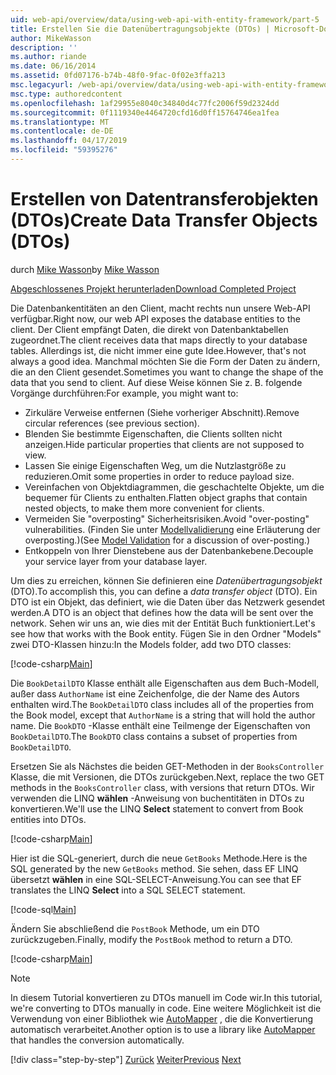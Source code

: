 ```yaml
---
uid: web-api/overview/data/using-web-api-with-entity-framework/part-5
title: Erstellen Sie die Datenübertragungsobjekte (DTOs) | Microsoft-Dokumentation
author: MikeWasson
description: ''
ms.author: riande
ms.date: 06/16/2014
ms.assetid: 0fd07176-b74b-48f0-9fac-0f02e3ffa213
msc.legacyurl: /web-api/overview/data/using-web-api-with-entity-framework/part-5
msc.type: authoredcontent
ms.openlocfilehash: 1af29955e8040c34840d4c77fc2006f59d2324dd
ms.sourcegitcommit: 0f1119340e4464720cfd16d0ff15764746ea1fea
ms.translationtype: MT
ms.contentlocale: de-DE
ms.lasthandoff: 04/17/2019
ms.locfileid: "59395276"
---
```

# <a name="create-data-transfer-objects-dtos"></a><span data-ttu-id="2e74e-102">Erstellen von Datentransferobjekten (DTOs)</span><span class="sxs-lookup"><span data-stu-id="2e74e-102">Create Data Transfer Objects (DTOs)</span></span>

<span data-ttu-id="2e74e-103">durch [Mike Wasson](https://github.com/MikeWasson)</span><span class="sxs-lookup"><span data-stu-id="2e74e-103">by [Mike Wasson](https://github.com/MikeWasson)</span></span>

[<span data-ttu-id="2e74e-104">Abgeschlossenes Projekt herunterladen</span><span class="sxs-lookup"><span data-stu-id="2e74e-104">Download Completed Project</span></span>](https://github.com/MikeWasson/BookService)

<span data-ttu-id="2e74e-105">Die Datenbankentitäten an den Client, macht rechts nun unsere Web-API verfügbar.</span><span class="sxs-lookup"><span data-stu-id="2e74e-105">Right now, our web API exposes the database entities to the client.</span></span> <span data-ttu-id="2e74e-106">Der Client empfängt Daten, die direkt von Datenbanktabellen zugeordnet.</span><span class="sxs-lookup"><span data-stu-id="2e74e-106">The client receives data that maps directly to your database tables.</span></span> <span data-ttu-id="2e74e-107">Allerdings ist, die nicht immer eine gute Idee.</span><span class="sxs-lookup"><span data-stu-id="2e74e-107">However, that's not always a good idea.</span></span> <span data-ttu-id="2e74e-108">Manchmal möchten Sie die Form der Daten zu ändern, die an den Client gesendet.</span><span class="sxs-lookup"><span data-stu-id="2e74e-108">Sometimes you want to change the shape of the data that you send to client.</span></span> <span data-ttu-id="2e74e-109">Auf diese Weise können Sie z. B. folgende Vorgänge durchführen:</span><span class="sxs-lookup"><span data-stu-id="2e74e-109">For example, you might want to:</span></span>

- <span data-ttu-id="2e74e-110">Zirkuläre Verweise entfernen (Siehe vorheriger Abschnitt).</span><span class="sxs-lookup"><span data-stu-id="2e74e-110">Remove circular references (see previous section).</span></span>
- <span data-ttu-id="2e74e-111">Blenden Sie bestimmte Eigenschaften, die Clients sollten nicht anzeigen.</span><span class="sxs-lookup"><span data-stu-id="2e74e-111">Hide particular properties that clients are not supposed to view.</span></span>
- <span data-ttu-id="2e74e-112">Lassen Sie einige Eigenschaften Weg, um die Nutzlastgröße zu reduzieren.</span><span class="sxs-lookup"><span data-stu-id="2e74e-112">Omit some properties in order to reduce payload size.</span></span>
- <span data-ttu-id="2e74e-113">Vereinfachen von Objektdiagrammen, die geschachtelte Objekte, um die bequemer für Clients zu enthalten.</span><span class="sxs-lookup"><span data-stu-id="2e74e-113">Flatten object graphs that contain nested objects, to make them more convenient for clients.</span></span>
- <span data-ttu-id="2e74e-114">Vermeiden Sie "overposting" Sicherheitsrisiken.</span><span class="sxs-lookup"><span data-stu-id="2e74e-114">Avoid "over-posting" vulnerabilities.</span></span> <span data-ttu-id="2e74e-115">(Finden Sie unter [Modellvalidierung](../../formats-and-model-binding/model-validation-in-aspnet-web-api.md) eine Erläuterung der overposting.)</span><span class="sxs-lookup"><span data-stu-id="2e74e-115">(See [Model Validation](../../formats-and-model-binding/model-validation-in-aspnet-web-api.md) for a discussion of over-posting.)</span></span>
- <span data-ttu-id="2e74e-116">Entkoppeln von Ihrer Dienstebene aus der Datenbankebene.</span><span class="sxs-lookup"><span data-stu-id="2e74e-116">Decouple your service layer from your database layer.</span></span>

<span data-ttu-id="2e74e-117">Um dies zu erreichen, können Sie definieren eine *Datenübertragungsobjekt* (DTO).</span><span class="sxs-lookup"><span data-stu-id="2e74e-117">To accomplish this, you can define a *data transfer object* (DTO).</span></span> <span data-ttu-id="2e74e-118">Ein DTO ist ein Objekt, das definiert, wie die Daten über das Netzwerk gesendet werden.</span><span class="sxs-lookup"><span data-stu-id="2e74e-118">A DTO is an object that defines how the data will be sent over the network.</span></span> <span data-ttu-id="2e74e-119">Sehen wir uns an, wie dies mit der Entität Buch funktioniert.</span><span class="sxs-lookup"><span data-stu-id="2e74e-119">Let's see how that works with the Book entity.</span></span> <span data-ttu-id="2e74e-120">Fügen Sie in den Ordner "Models" zwei DTO-Klassen hinzu:</span><span class="sxs-lookup"><span data-stu-id="2e74e-120">In the Models folder, add two DTO classes:</span></span>

[!code-csharp[Main](part-5/samples/sample1.cs)]

<span data-ttu-id="2e74e-121">Die `BookDetailDTO` Klasse enthält alle Eigenschaften aus dem Buch-Modell, außer dass `AuthorName` ist eine Zeichenfolge, die der Name des Autors enthalten wird.</span><span class="sxs-lookup"><span data-stu-id="2e74e-121">The `BookDetailDTO` class includes all of the properties from the Book model, except that `AuthorName` is a string that will hold the author name.</span></span> <span data-ttu-id="2e74e-122">Die `BookDTO` -Klasse enthält eine Teilmenge der Eigenschaften von `BookDetailDTO`.</span><span class="sxs-lookup"><span data-stu-id="2e74e-122">The `BookDTO` class contains a subset of properties from `BookDetailDTO`.</span></span>

<span data-ttu-id="2e74e-123">Ersetzen Sie als Nächstes die beiden GET-Methoden in der `BooksController` Klasse, die mit Versionen, die DTOs zurückgeben.</span><span class="sxs-lookup"><span data-stu-id="2e74e-123">Next, replace the two GET methods in the `BooksController` class, with versions that return DTOs.</span></span> <span data-ttu-id="2e74e-124">Wir verwenden die LINQ **wählen** -Anweisung von buchentitäten in DTOs zu konvertieren.</span><span class="sxs-lookup"><span data-stu-id="2e74e-124">We'll use the LINQ **Select** statement to convert from Book entities into DTOs.</span></span>

[!code-csharp[Main](part-5/samples/sample2.cs)]

<span data-ttu-id="2e74e-125">Hier ist die SQL-generiert, durch die neue `GetBooks` Methode.</span><span class="sxs-lookup"><span data-stu-id="2e74e-125">Here is the SQL generated by the new `GetBooks` method.</span></span> <span data-ttu-id="2e74e-126">Sie sehen, dass EF LINQ übersetzt **wählen** in eine SQL-SELECT-Anweisung.</span><span class="sxs-lookup"><span data-stu-id="2e74e-126">You can see that EF translates the LINQ **Select** into a SQL SELECT statement.</span></span>

[!code-sql[Main](part-5/samples/sample3.sql)]

<span data-ttu-id="2e74e-127">Ändern Sie abschließend die `PostBook` Methode, um ein DTO zurückzugeben.</span><span class="sxs-lookup"><span data-stu-id="2e74e-127">Finally, modify the `PostBook` method to return a DTO.</span></span>

[!code-csharp[Main](part-5/samples/sample4.cs)]

> [!NOTE]
> <span data-ttu-id="2e74e-128">In diesem Tutorial konvertieren zu DTOs manuell im Code wir.</span><span class="sxs-lookup"><span data-stu-id="2e74e-128">In this tutorial, we're converting to DTOs manually in code.</span></span> <span data-ttu-id="2e74e-129">Eine weitere Möglichkeit ist die Verwendung von einer Bibliothek wie [AutoMapper](http://automapper.org/) , die die Konvertierung automatisch verarbeitet.</span><span class="sxs-lookup"><span data-stu-id="2e74e-129">Another option is to use a library like [AutoMapper](http://automapper.org/) that handles the conversion automatically.</span></span>
> 
> [!div class="step-by-step"]
> <span data-ttu-id="2e74e-130">[Zurück](part-4.md)
> [Weiter](part-6.md)</span><span class="sxs-lookup"><span data-stu-id="2e74e-130">[Previous](part-4.md)
[Next](part-6.md)</span></span>
